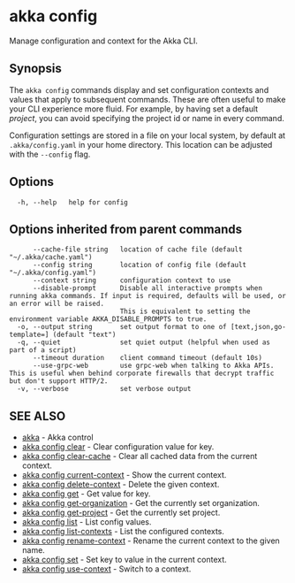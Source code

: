 # akka config

Manage configuration and context for the Akka CLI.

## Synopsis

The `akka config` commands display and set configuration contexts and values that apply to subsequent commands.
These are often useful to make your CLI experience more fluid.
For example, by having set a default _project_, you can avoid specifying the project id or name in every command.

Configuration settings are stored in a file on your local system, by default at `.akka/config.yaml` in your home directory.
This location can be adjusted with the `--config` flag.

## Options

```
  -h, --help   help for config
```

## Options inherited from parent commands

```
      --cache-file string   location of cache file (default "~/.akka/cache.yaml")
      --config string       location of config file (default "~/.akka/config.yaml")
      --context string      configuration context to use
      --disable-prompt      Disable all interactive prompts when running akka commands. If input is required, defaults will be used, or an error will be raised.
                            This is equivalent to setting the environment variable AKKA_DISABLE_PROMPTS to true.
  -o, --output string       set output format to one of [text,json,go-template=] (default "text")
  -q, --quiet               set quiet output (helpful when used as part of a script)
      --timeout duration    client command timeout (default 10s)
      --use-grpc-web        use grpc-web when talking to Akka APIs. This is useful when behind corporate firewalls that decrypt traffic but don't support HTTP/2.
  -v, --verbose             set verbose output
```

## SEE ALSO

* [akka](akka.html)	 - Akka control
* [akka config clear](akka_config_clear.html)	 - Clear configuration value for key.
* [akka config clear-cache](akka_config_clear-cache.html)	 - Clear all cached data from the current context.
* [akka config current-context](akka_config_current-context.html)	 - Show the current context.
* [akka config delete-context](akka_config_delete-context.html)	 - Delete the given context.
* [akka config get](akka_config_get.html)	 - Get value for key.
* [akka config get-organization](akka_config_get-organization.html)	 - Get the currently set organization.
* [akka config get-project](akka_config_get-project.html)	 - Get the currently set project.
* [akka config list](akka_config_list.html)	 - List config values.
* [akka config list-contexts](akka_config_list-contexts.html)	 - List the configured contexts.
* [akka config rename-context](akka_config_rename-context.html)	 - Rename the current context to the given name.
* [akka config set](akka_config_set.html)	 - Set key to value in the current context.
* [akka config use-context](akka_config_use-context.html)	 - Switch to a context.

